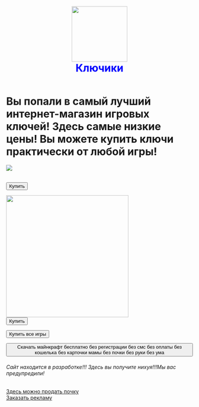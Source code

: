 <html>
	<head>
		<title>Ключики</title>
		<link rel="stylesheet" href="style.css"/>
	</head>
	<body>
	<header>
	<h1 style = "text-align:center; color: blue"><img src="https://img.freepik.com/premium-photo/spanner-on-black-background_624181-4051.jpg"width="150"/> </br>Ключики</h1>
	</header>
	<main>
	<h1> Вы попали в самый лучший интернет-магазин игровых ключей! Здесь самые низкие цены! Вы можете купить ключи практически от любой игры!</h1>
	<p><img src = "https://www.minecraft.net/content/dam/games/minecraft/key-art/MC_The-Wild-Update_540x300.jpg"/></p>
	<br/><form action="http://memesmix.net/media/created/qyuzii.jpg">
	<button>Купить</button>
	</form>
	<img src = "https://upload.wikimedia.org/wikipedia/ru/thumb/f/f1/Stray_cover_art.jpg/800px-Stray_cover_art.jpg" width = "330"/>
	<br/><form action="http://memesmix.net/media/created/qyuzii.jpg">
	<button>Купить</button>
	</form>
	<form action="https://youtu.be/xvFZjo5PgG0">
	<button>Купить все игры</button>
	</form>
	<form action="https://tlauncher.org/installer">
	<p><button>Скачать майнкрафт бесплатно без регистрации без смс без оплаты без кошелька без карточки мамы без почки без руки без ума</button></p>
	</form>
	</main>
	<footer>
	<h6>Сайт находится в разработке!!! Здесь вы получите нихуя!!!Мы вас предупредили!</h6>
	<a href="https://takiedela.ru/notes/prodat-pochku/#:~:text=%D0%9F%D1%80%D0%BE%D0%B4%D0%B0%D1%82%D1%8C%20%D0%BE%D1%80%D0%B3%D0%B0%D0%BD%D1%8B%20%D1%87%D0%B5%D1%80%D0%B5%D0%B7%20%D0%B8%D0%BD%D1%82%D0%B5%D1%80%D0%BD%D0%B5%D1%82%20%D0%BD%D0%B5%D0%B2%D0%BE%D0%B7%D0%BC%D0%BE%D0%B6%D0%BD%D0%BE,%D1%87%D1%82%D0%BE%D0%B1%D1%8B%20%D0%BF%D0%BE%D1%82%D0%BE%D0%BC%20%D0%BF%D0%BE%D0%BB%D1%83%D1%87%D0%B8%D1%82%D1%8C%20%D0%BC%D0%B8%D1%84%D0%B8%D1%87%D0%B5%D1%81%D0%BA%D0%B8%D0%B5%20%D0%BC%D0%B8%D0%BB%D0%BB%D0%B8%D0%BE%D0%BD%D1%8B%C2%BB">Здесь можно продать почку</a>
	</br><a href="https://phonoteka.org/uploads/posts/2022-09/1663768996_1-phonoteka-org-p-oboi-ya-lokh-instagram-1.jpg">Заказать рекламу</a>
	</footer>
	</body>
</html>
